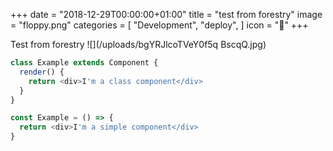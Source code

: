 +++
date = "2018-12-29T00:00:00+01:00"
title = "test from forestry"
image = "floppy.png"
categories = [
    "Development",
    "deploy",
]
icon = "💾"
+++

Test from forestry
![](/uploads/bgYRJlcoTVeY0f5q BscqQ.jpg)

```javascript
class Example extends Component {
  render() {
    return <div>I'm a class component</div>
  }
}

const Example = () => {
  return <div>I'm a simple component</div>
}
```